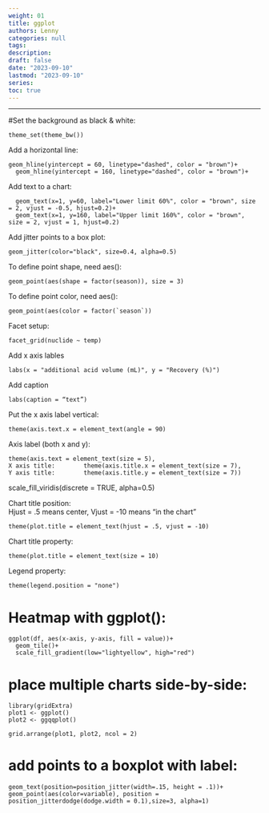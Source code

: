 ```yaml
---
weight: 01
title: ggplot
authors: Lenny
categories: null
tags: 
description: 
draft: false
date: "2023-09-10"
lastmod: "2023-09-10"
series:
toc: true
---
```



<!--more-->
---

#Set the background as black & white:
```
theme_set(theme_bw())
```

Add a horizontal line:
```
geom_hline(yintercept = 60, linetype="dashed", color = "brown")+
  geom_hline(yintercept = 160, linetype="dashed", color = "brown")+
```

Add text to a chart:
```
  geom_text(x=1, y=60, label="Lower limit 60%", color = "brown", size = 2, vjust = -0.5, hjust=0.2)+
  geom_text(x=1, y=160, label="Upper limit 160%", color = "brown", size = 2, vjust = 1, hjust=0.2)
```

Add jitter points to a box plot: 
```
geom_jitter(color="black", size=0.4, alpha=0.5)
```

To define point shape, need aes():
```
geom_point(aes(shape = factor(season)), size = 3) 
```

To define point color, need aes():
```
geom_point(aes(color = factor(`season`))
```

Facet setup:  
```
facet_grid(nuclide ~ temp)
```

Add x axis lables  
```
labs(x = "additional acid volume (mL)", y = "Recovery (%)")
```

Add caption
```
labs(caption = “text”)
```

Put the x axis label vertical: 
```
theme(axis.text.x = element_text(angle = 90)
```

Axis label (both x and y):        
```
theme(axis.text = element_text(size = 5),
X axis title:        theme(axis.title.x = element_text(size = 7),
Y axis title:        theme(axis.title.y = element_text(size = 7))
```

scale_fill_viridis(discrete = TRUE, alpha=0.5)

Chart title position:  
Hjust = .5 means center, Vjust = -10 means “in the chart”  
```
theme(plot.title = element_text(hjust = .5, vjust = -10)
```

Chart title property:
```
theme(plot.title = element_text(size = 10)
```

Legend property:
```
theme(legend.position = "none")
```

# Heatmap with ggplot():

```
ggplot(df, aes(x-axis, y-axis, fill = value))+
  geom_tile()+
  scale_fill_gradient(low="lightyellow", high="red")
```


# place multiple charts side-by-side:
```
library(gridExtra)
plot1 <- ggplot()
plot2 <- ggqqplot()

grid.arrange(plot1, plot2, ncol = 2)
```


# add points to a boxplot with label:
```
geom_text(position=position_jitter(width=.15, height = .1))+
geom_point(aes(color=variable), position = position_jitterdodge(dodge.width = 0.1),size=3, alpha=1)
```
